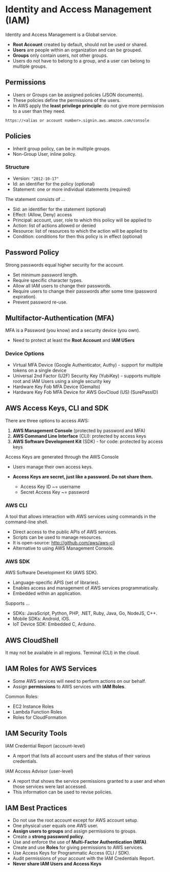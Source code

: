 # Identity and Access Management (IAM)

Identity and Access Management is a Global service.

* **Root Account** created by default, should not be used or shared.
* **Users** are people within an organization and can be grouped.
* **Groups** only contain users, not other groups.
* Users do not have to belong to a group, and a user can belong to multiple groups.

## Permissions

* Users or Groups can be assigned policies (JSON documents).
* These policies define the permissions of the users.
* In AWS apply the **least privilege principle**: do not give more permission to a user than they need.

```script
https://<alias or account number>.signin.aws.amazon.com/console
```

## Policies

* Inherit group policy, can be in multiple groups.
* Non-Group User, inline policy.

### Structure

* Version: ```"2012-10-17"```
* Id: an identifier for the policy (optional)
* Statement: one or more individual statements (required)

The statement consists of ...

* Sid: an identifier for the statement (optional)
* Effect: (Allow, Deny) access
* Principal: account, user, role to which this policy will be applied to
* Action: list of actions allowed or denied
* Resource: list of resources to which the action will be applied to
* Condition: conditions for then this policy is in effect (optional)

## Password Policy

Strong passwords equal higher security for the account.

* Set minimum password length.
* Require specific character types.
* Allow all IAM users to change their passwords.
* Require users to change their passwords after some time (password expiration).
* Prevent password re-use.

## Multifactor-Authentication (MFA)

MFA is a Password (you know) and a security device (you own).

* Need to protect at least the **Root Account** and **IAM USers**

### Device Options

* Virtual MFA Device (Google Authenticator, Authy) - support for multiple tokens on a single device
* Universal 2nd Factor (U2F) Security Key (YubiKey) - supports multiple root and IAM Users using a single security key
* Hardware Key Fob MFA Device (Gemalto)
* Hardware Key Fob MFA Device for AWS GovCloud (US) (SurePassID)

## AWS Access Keys, CLI and SDK

There are three options to access AWS:

1. **AWS Management Console** (protected by password and MFA)
2. **AWS Command Line Interface** (CLI): protected by access keys
3. **AWS Software Development Kit** (SDK) - for code: protected by access keys

Access Keys are generated through the AWS Console

* Users manage their own access keys.
* **Access Keys are secret, just like a password. Do not share them.**

  * Access Key ID ~= username
  * Secret Access Key ~= password

### AWS CLI

A tool that allows interaction with AWS services using commands in the command-line shell.

* Direct access to the public APIs of AWS services.
* Scripts can be used to manage resources.
* It is open-source: http://github.com/aws/aws-cli
* Alternative to using AWS Management Console.

### AWS SDK

AWS Software Development Kit (AWS SDK).

* Language-specific APIS (set of libraries).
* Enables access and management of AWS services programmatically.
* Embedded within an application.

Supports ...

* SDKs: JavaScript, Python, PHP, .NET, Ruby, Java, Go, NodeJS, C++.
* Mobile SDKs: Android, iOS.
* IoT Device SDK: Embedded C, Arduino.

## AWS CloudShell

It may not be available in all regions. Terminal (CLI) in the cloud.

## IAM Roles for AWS Services

* Some AWS services will need to perform actions on our behalf.
* Assign **permissions** to AWS services with **IAM Roles**.

Common Roles:

* EC2 Instance Roles
* Lambda Function Roles
* Roles for CloudFormation

## IAM Security Tools

IAM Credential Report (account-level)

* A report that lists all account users and the status of their various credentials.

IAM Access Advisor (user-level)

* A report that shows the service permissions granted to a user and when those services were last accessed.
* This information can be used to revise policies.

## IAM Best Practices

* Do not use the root account except for AWS account setup.
* One physical user equals one AWS user.
* **Assign users to groups** and assign permissions to groups.
* Create a **strong password policy**.
* Use and enforce the use of **Multi-Factor Authentication (MFA)**.
* Create and use **Roles** for giving permissions to AWS services.
* Use Access Keys for Programmatic Access (CLI / SDK).
* Audit permissions of your account with the IAM Credentials Report.
* **Never share IAM Users and Access Keys**
